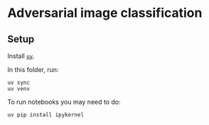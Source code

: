 # Adversarial image classification

## Setup

Install [`uv`](https://github.com/astral-sh/uv).

In this folder, run:

```
uv sync
uv venv
```

To run notebooks you may need to do:

```
uv pip install ipykernel
```
